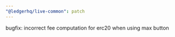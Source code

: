 ```yaml
---
"@ledgerhq/live-common": patch
---
```


bugfix: incorrect fee computation for erc20 when using max button
